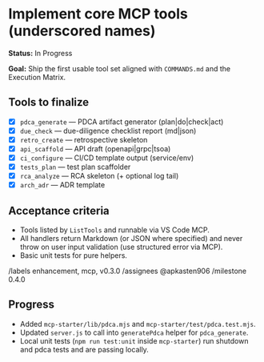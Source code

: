 # Implement core MCP tools (underscored names)

**Status:** In Progress

**Goal:** Ship the first usable tool set aligned with `COMMANDS.md` and the Execution Matrix.

## Tools to finalize

- [x] `pdca_generate` — PDCA artifact generator (plan|do|check|act)
- [x] `due_check` — due-diligence checklist report (md|json)
- [x] `retro_create` — retrospective skeleton
- [x] `api_scaffold` — API draft (openapi|grpc|tsoa)
- [x] `ci_configure` — CI/CD template output (service/env)
- [x] `tests_plan` — test plan scaffolder
- [x] `rca_analyze` — RCA skeleton (+ optional log tail)
- [x] `arch_adr` — ADR template

## Acceptance criteria

- Tools listed by `ListTools` and runnable via VS Code MCP.
- All handlers return Markdown (or JSON where specified) and never throw on user input validation (use structured error via MCP).
- Basic unit tests for pure helpers.

/labels enhancement, mcp, v0.3.0
/assignees @apkasten906
/milestone 0.4.0

## Progress

- Added `mcp-starter/lib/pdca.mjs` and `mcp-starter/test/pdca.test.mjs`.
- Updated `server.js` to call into `generatePdca` helper for `pdca_generate`.
- Local unit tests (`npm run test:unit` inside `mcp-starter`) run shutdown and pdca tests and are passing locally.
